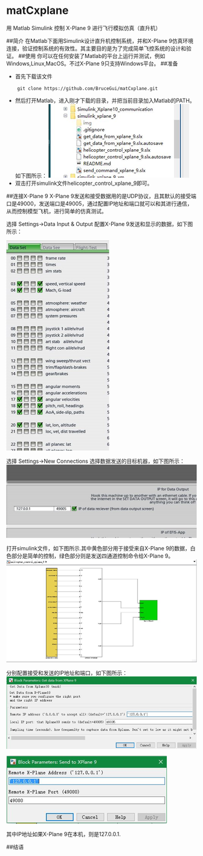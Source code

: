 # matCxplane
用 Matlab Simulink 控制 X-Plane 9 进行飞行模拟仿真（直升机）

##简介
在Matlab下面用Simulink设计直升机控制系统，并和X-Plane 9仿真环境连接，验证控制系统的有效性。其主要目的是为了完成简单飞控系统的设计和验证。
##使用
你可以在任何安装了Matlab的平台上运行并测试，例如Windows,Linux,MacOS。不过X-Plane 9只支持Windows平台。
##准备
 - 首先下载该文件
```
	git clone https://github.com/BruceGui/matCxplane.git
```
 - 然后打开Matlab，进入刚才下载的目录，并把当前目录加入Matlab的PATH。如下图所示：
 ![目录加入PATH](img/gocontent.JPG)
 - 双击打开simulink文件helicopter_control_xplane_9即可。
 
##连接X-Plane 9
X-Plane 9发送和接受数据用的是UDP协议，且其默认的接受端口是49000，发送端口是49005，通过配置IP地址和端口就可以和其进行通信，从而控制模型飞机，进行简单的仿真测试。

选择 Settings->Data Input & Output 配置X-Plane 9发送和显示的数据，如下图所示：

![数据发送配置](img/datasend.JPG)

选择 Settings->New Connections 选择数据发送的目标机器，如下图所示：
![数据发送目标](img/sendto.JPG)

打开simulink文件，如下图所示.其中黄色部分用于接受来自X-Plane 9的数据，白色部分是简单的控制，绿色部分则是发送四通道控制命令给X-Plane 9。
![总体设计](img/mopen.JPG)

分别配置接受和发送的IP地址和端口，如下图所示：
![总体设计](img/mreceive.JPG)

![总体设计](img/msend.JPG)

其中IP地址如果X-Plane 9在本机，则是127.0.0.1.

##结语


